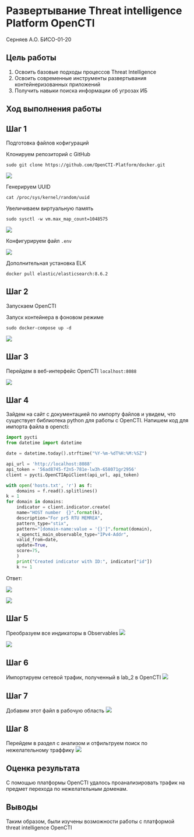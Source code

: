 Развертывание Threat intelligence Platform OpenCTI
================
Серняев А.О. БИСО-01-20

## Цель работы

1.  Освоить базовые подходы процессов Threat Intelligence
2.  Освоить современные инструменты развертывания контейнеризованных
    приложений
3.  Получить навыки поиска информации об угрозах ИБ

## Ход выполнения работы

## Шаг 1

Подготовка файлов кофигураций

Клонируем репозиторий с GitHub

`sudo git clone https://github.com/OpenCTI-Platform/docker.git`

![](1.jpg)

Генерируем UUID

`cat /proc/sys/kernel/random/uuid`

Увеличиваем виртуальную память

`sudo sysctl -w vm.max_map_count=1048575`

![](2.jpg)

Конфигурируем файл `.env`

![](3.jpg)

Дополнительная установка ELK

`docker pull elastic/elasticsearch:8.6.2`

## Шаг 2

Запускаем OpenCTI

Запуск контейнера в фоновом режиме

`sudo docker-compose up -d`

![](4.jpg)

## Шаг 3

Перейдем в веб-интерфейс OpenCTI `localhost:8088`

![](5.jpg)

## Шаг 4

Зайдем на сайт с документацией по импорту файлов и увидем, что
существует библиотека python для работы с OpenCTI. Напишем код для
импорта файла в opencti:

``` python
import pycti
from datetime import datetime

date = datetime.today().strftime("%Y-%m-%dT%H:%M:%SZ")

api_url = 'http://localhost:8088'
api_token = '56ad8745-f2n5-781e-lw3h-658071gr2956'
client = pycti.OpenCTIApiClient(api_url, api_token)

with open('hosts.txt', 'r') as f:
    domains = f.read().splitlines()
k = 1
for domain in domains:
    indicator = client.indicator.create(
    name="HOST number  {}".format(k),
    description="For pr5 RTU MEMREA",
    pattern_type="stix",
    pattern="[domain-name:value = '{}']".format(domain),
    x_opencti_main_observable_type="IPv4-Addr",
    valid_from=date,
    update=True,
    score=75,
    )
    print("Created indicator with ID:", indicator["id"])
    k += 1
```

Ответ:

![](6.jpg)

![](7.jpg)

## Шаг 5

Преобразуем все индикаторы в Observables ![](8.jpg)

![](9.jpg)

## Шаг 6

Импортируем сетевой трафик, полученный в lab_2 в OpenCTI ![](10.jpg)

## Шаг 7

Добавим этот файл в рабочую область ![](11.jpg)

## Шаг 8

Перейдем в раздел с анализом и отфильтруем поиск по нежелательному
траффику ![](12.jpg)

## Оценка результата

С помощью платформы OpenCTI удалось проанализировать трафик на предмет
перехода по нежелательным доменам.

## Выводы

Таким образом, были изучены возможности работы с платформой threat
intelligence OpenCTI
